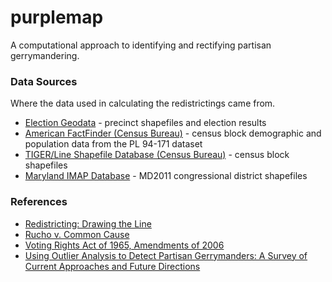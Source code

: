 # purplemap
A computational approach to identifying and rectifying partisan gerrymandering.

### Data Sources
Where the data used in calculating the redistrictings came from.

* [Election Geodata](https://github.com/nvkelso/election-geodata) - precinct shapefiles and election results
* [American FactFinder (Census Bureau)](http://factfinder2.census.gov/) - census block demographic and population data from the PL 94-171 dataset
* [TIGER/Line Shapefile Database (Census Bureau)](https://www.census.gov/cgi-bin/geo/shapefiles/index.php) - census block shapefiles
* [Maryland IMAP Database](https://data.imap.maryland.gov/datasets/) - MD2011 congressional district shapefiles

### References
* [Redistricting: Drawing the Line](https://arxiv.org/abs/1704.03360)
* [Rucho v. Common Cause](https://www.supremecourt.gov/opinions/18pdf/18-422_9ol1.pdf)
* [Voting Rights Act of 1965, Amendments of 2006](https://legcounsel.house.gov/Comps/Voting%20Rights%20Act%20Of%201965.pdf)
* [Using Outlier Analysis to Detect Partisan Gerrymanders: A Survey of Current Approaches and Future Directions](https://www.liebertpub.com/doi/full/10.1089/elj.2018.0503)